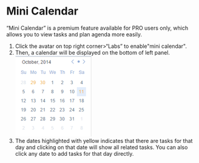 # Mini Calendar
“Mini Calendar” is a premium feature available for PRO users only, which allows you to view tasks and plan agenda more easily.
1. Click the avatar on top right corner>“Labs” to enable"mini calendar".
2. Then, a calendar will be displayed on the bottom of left panel.
![](../images/image027.png)
3. The dates highlighted with yellow indicates that there are tasks for that day and clicking on that date will show all related tasks. You can also click any date to add tasks for that day directly.
